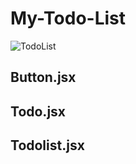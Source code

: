# My-Todo-List

![TodoList](https://user-images.githubusercontent.com/128782170/232424458-d0b1eaee-77ad-44a1-98cd-e0123aff205d.gif)
## Button.jsx
## Todo.jsx
## Todolist.jsx
